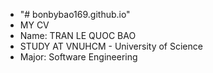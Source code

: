 <ul>
<li>"# bonbybao169.github.io"</li>
<li>MY CV</li>
<li>Name: TRAN LE QUOC BAO</li>
<li>STUDY AT VNUHCM - University of Science</li>
<li>Major: Software Engineering</li>
</ul>


